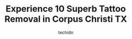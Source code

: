 ---
layout: ampstory
image: https://i0.wp.com/www.depkes.org/wp-content/uploads/2023/06/tattoo-removal-0-in-corpus-christi-tx-1685837359.jpeg?resize=640,853
author: techidn
featured: false
description: Discover the impressive array of Tattoo Removal options in Corpus Christi TX, where you can find 10 of the largest Tattoo Removal establishments in the area. From renowned classics to hidden
title: Experience 10 Superb Tattoo Removal in Corpus Christi TX
cover:
   title: Experience 10 Superb Tattoo Removal in Corpus Christi TX
   subtitle: Rickpate
   background: https://www.depkes.org/wp-content/uploads/2023/06/tattoo-removal-0-in-corpus-christi-tx-1685837359.jpeg

pages: 
 - layout: thirds
   top: <h1>#1 Tattoo Nation</h1>
   bottom: "<p>Went in to get my nose pierced, shop was very clean and Los was very personable.  He pierced it and it looks amazing.  Stayed and just chatted with him for another 15/ 20</p>"
   background: https://www.depkes.org/wp-content/uploads/2023/06/tattoo-removal-1-in-corpus-christi-tx-1685837360.jpeg
   backgroundblur: true
 - layout: thirds
   top: <h1>#2 Axis Tattoo</h1>
   bottom: "<p>if youre looking for a place to get a tattoo look no further! Axis Tattoo is the place to go. The atmosphere is comfortable and the music even better. My daughter and </p>"
   background: https://www.depkes.org/wp-content/uploads/2023/06/tattoo-removal-2-in-corpus-christi-tx-1685837360.png
   cta:
      link: https://www.depkes.org/blog/experience-10-superb-tattoo-removal-in-corpus-christi-tx/
      text: Experience 10 Superb Tattoo Removal in Corpus Christi TX
 - layout: thirds
   top: <h1>#3 American Laser Med Spa - Corpus Christi</h1>
   bottom: "<p>7426 S Staples St Suite #103, Corpus Christi, TX 78413, United States</p>"
   background: https://www.depkes.org/wp-content/uploads/2023/06/tattoo-removal-3-in-corpus-christi-tx-1685837361.jpeg
   cta:
      link: https://www.depkes.org/blog/experience-10-superb-tattoo-removal-in-corpus-christi-tx/
      text: Experience 10 Superb Tattoo Removal in Corpus Christi TX
 - layout: thirds
   top: <h1>#4 Phat Tats Tattoo & Body Piercing Studio</h1>
   bottom: "<p>3920 S Padre Island Dr #204, Corpus Christi, TX 78415, United States</p>"
   background: https://images.unsplash.com/photo-1620421680010-0766ff230392?ixlib=rb-4.0.3&ixid=MnwxMjA3fDB8MHxwaG90by1wYWdlfHx8fGVufDB8fHx8&auto=format&fit=crop&w=640&h=853&q=80
   cta:
      link: https://www.depkes.org/blog/experience-10-superb-tattoo-removal-in-corpus-christi-tx/
      text: Experience 10 Superb Tattoo Removal in Corpus Christi TX
 - layout: thirds
   top: <h1>#5 Electra Art</h1>
   bottom: "<p>10002 S Padre Island Dr, Corpus Christi, TX 78418, United States</p>"
   background: https://images.unsplash.com/photo-1609083590460-7b8cc0ca65f8?ixlib=rb-4.0.3&ixid=MnwxMjA3fDB8MHxwaG90by1wYWdlfHx8fGVufDB8fHx8&auto=format&fit=crop&w=640&h=853&q=80
   cta:
      link: https://www.depkes.org/blog/experience-10-superb-tattoo-removal-in-corpus-christi-tx/
      text: Experience 10 Superb Tattoo Removal in Corpus Christi TX
 - layout: thirds
   top: <h1>#6 Class Act Salon & Spa</h1>
   bottom: "<p>4535 S Padre Island Dr #14, Corpus Christi, TX 78411, United States</p>"
   background: https://images.unsplash.com/photo-1496096265110-f83ad7f96608?ixlib=rb-4.0.3&ixid=MnwxMjA3fDB8MHxwaG90by1wYWdlfHx8fGVufDB8fHx8&auto=format&fit=crop&w=640&h=853&q=80
   cta:
      link: https://www.depkes.org/blog/experience-10-superb-tattoo-removal-in-corpus-christi-tx/
      text: Experience 10 Superb Tattoo Removal in Corpus Christi TX
 - layout: thirds
   top: <h1>#7 Pinnacle Tattoo</h1>
   bottom: "<p>1041 Airline Rd, Corpus Christi, TX 78412, United States</p>"
   background: https://images.unsplash.com/photo-1527066579998-dbbae57f45ce?ixlib=rb-4.0.3&ixid=MnwxMjA3fDB8MHxwaG90by1wYWdlfHx8fGVufDB8fHx8&auto=format&fit=crop&w=640&h=853&q=80
   cta:
      link: https://www.depkes.org/blog/experience-10-superb-tattoo-removal-in-corpus-christi-tx/
      text: Experience 10 Superb Tattoo Removal in Corpus Christi TX
 - layout: thirds
   middle: Continue reading...
   background: https://images.unsplash.com/photo-1515405295579-ba7b45403062?ixlib=rb-4.0.3&ixid=MnwxMjA3fDB8MHxwaG90by1wYWdlfHx8fGVufDB8fHx8&auto=format&fit=crop&w=640&h=853&q=80
   cta:
      link: https://www.depkes.org/blog/experience-10-superb-tattoo-removal-in-corpus-christi-tx/
      text: Experience 10 Superb Tattoo Removal in Corpus Christi TX
      
---